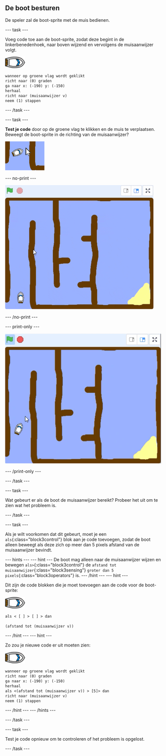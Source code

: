 ## De boot besturen

De speler zal de boot-sprite met de muis bedienen.

--- task --- 

Voeg code toe aan de boot-sprite, zodat deze begint in de linkerbenedenhoek, naar boven wijzend en vervolgens de muisaanwijzer volgt.

![boot-sprite](images/boat_resize.png)

```blocks3
wanneer op groene vlag wordt geklikt
richt naar (0) graden
ga naar x: (-190) y: (-150)
herhaal
richt naar (muisaanwijzer v)
neem (1) stappen
```

--- /task ---

--- task ---

**Test je code** door op de groene vlag te klikken en de muis te verplaatsen. Beweegt de boot-sprite in de richting van de muisaanwijzer?

![screenshot](images/boat-mouse.png)

--- no-print ---

![screenshot](images/boat-pointer-test-anim.gif) 

--- /no-print ---

--- print-only --- 

![screenshot](images/boat-pointer-test-anim.png) 

--- /print-only ---

--- /task ---

--- task ---

Wat gebeurt er als de boot de muisaanwijzer bereikt? Probeer het uit om te zien wat het probleem is.

--- /task ---

--- task ---

Als je wilt voorkomen dat dit gebeurt, moet je een `als`{:class="block3control"} blok aan je code toevoegen, zodat de boot alleen beweegt als deze zich op meer dan 5 pixels afstand van de muisaanwijzer bevindt.

--- hints ---
--- hint --- De boot mag alleen naar de muisaanwijzer wijzen en bewegen `als>`{:class="block3control"} de `afstand tot muisaanwijzer`{:class="block3sensing"} `groter dan 5 pixels`{:class="block3operators"} is.
--- /hint ---
--- hint --- 
 
Dit zijn de code blokken die je moet toevoegen aan de code voor de boot-sprite: 

![boot-sprite](images/boat_resize.png)

```blocks3
als < [ ] > [ ] > dan

(afstand tot (muisaanwijzer v))
```

--- /hint --- 
--- hint --- 

Zo zou je nieuwe code er uit moeten zien: 

![boot-sprite](images/boat_resize.png)

```blocks3
wanneer op groene vlag wordt geklikt
richt naar (0) graden
ga naar x: (-190) y: (-150)
herhaal
als <(afstand tot (muisaanwijzer v)) > [5]> dan
richt naar (muisaanwijzer v)
neem (1) stappen
```

--- /hint ---
--- /hints ---

--- /task ---

--- task ---

Test je code opnieuw om te controleren of het probleem is opgelost.

--- /task ---